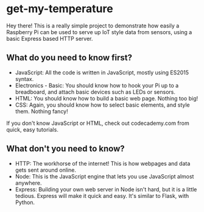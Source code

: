 # get-my-temperature
Hey there! This is a really simple project to demonstrate how easily a
Raspberry Pi can be used to serve up IoT style data from sensors, using
a basic Express based HTTP server.

## What do you need to know first?
- JavaScript: All the code is written in JavaScript, mostly using ES2015 syntax.
- Electronics - Basic: You should know how to hook your Pi up to a breadboard, and attach basic devices such as LEDs or sensors.
- HTML: You should know how to build a basic web page. Nothing too big!
- CSS: Again, you should know how to select basic elements, and style them. Nothing fancy!

If you don't know JavaScript or HTML, check out codecademy.com from quick, easy tutorials.

## What don't you need to know?
- HTTP: The workhorse of the internet! This is how webpages and data gets sent  around online.
- Node: This is the JavaScript engine that lets you use JavaScript almost anywhere.
- Express: Building your own web server in Node isn't hard, but it is a little tedious. Express will make it quick and easy. It's similar to Flask, with Python.

